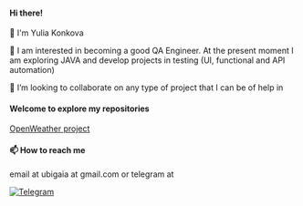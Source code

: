 #### Hi there!

👋 I'm Yulia Konkova

👀 I am interested in becoming a good QA Engineer. At the present moment I am exploring JAVA and develop projects in testing (UI, functional and API automation)

💞️ I’m looking to collaborate on any type of project that I can be of help in

#### Welcome to explore my repositories
[OpenWeather project](https://github.com/Yulia-Haia/OpenWeatherJava_05)

#### 📫 How to reach me 
email at ubigaia at gmail.com 
or telegram at

[![Telegram](https://img.shields.io/badge/Telegram-blue?style=for-the-badge&logo=telegram&logoColor=white)](https://t.me/ubigaia)

<!--
**Yulia-Haia/Yulia-Haia** is a ✨ _special_ ✨ repository because its `README.md` (this file) appears on your GitHub profile.

Here are some ideas to get you started:

- 🔭 I’m currently working on ...
- 🌱 I’m currently learning ...
- 👯 I’m looking to collaborate on ...
- 🤔 I’m looking for help with ...
- 💬 Ask me about ...
- 📫 How to reach me: ...
- 😄 Pronouns: ...
- ⚡ Fun fact: ...
-->
